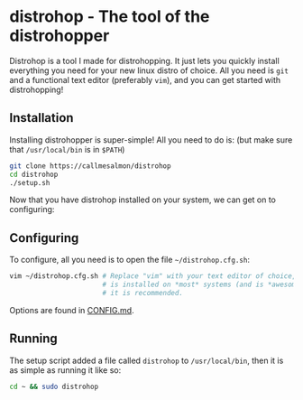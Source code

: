 # distrohop - The tool of the distrohopper
Distrohop is a tool I made for distrohopping. It just lets you quickly install everything you
need for your new linux distro of choice. All you need is ``git`` and a functional
text editor (preferably ``vim``), and you can get started with distrohopping!

## Installation
Installing distrohopper is super-simple! All you need to do is: (but make sure that
``/usr/local/bin`` is in ``$PATH``)
```sh 
git clone https://callmesalmon/distrohop
cd distrohop
./setup.sh
```
Now that you have distrohop installed on your system, we can get on to configuring:

## Configuring
To configure, all you need is to open the file ``~/distrohop.cfg.sh``:
```sh
vim ~/distrohop.cfg.sh # Replace "vim" with your text editor of choice, but vim
                       # is installed on *most* systems (and is *awesome* :3), so 
                       # it is recommended.
```
Options are found in [CONFIG.md](/CONFIG.md).

## Running
The setup script added a file called ``distrohop`` to ``/usr/local/bin``,
then it is as simple as running it like so:
```sh
cd ~ && sudo distrohop
```
